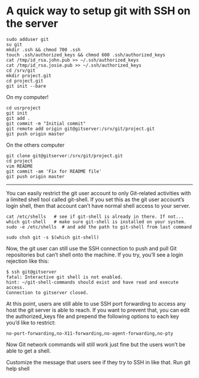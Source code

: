 # A quick way to setup git with SSH on the server 

```
sudo adduser git
su git
mkdir .ssh && chmod 700 .ssh
touch .ssh/authorized_keys && chmod 600 .ssh/authorized_keys
cat /tmp/id_rsa.john.pub >> ~/.ssh/authorized_keys
cat /tmp/id_rsa.josie.pub >> ~/.ssh/authorized_keys
cd /srv/git
mkdir project.git
cd project.git
git init --bare
```

On my computer!

```
cd usrproject
git init
git add .
git commit -m "Initial commit"
git remote add origin git@gitserver:/srv/git/project.git
git push origin master
```

On the others computer

```
git clone git@gitserver:/srv/git/project.git
cd project
vim README
git commit -am 'Fix for README file'
git push origin master
```

---

You can easily restrict the git user account to only Git-related activities
with a limited shell tool called git-shell. If you set this as the git user
account’s login shell, then that account can’t have normal shell access to your
server.

```
cat /etc/shells   # see if git-shell is already in there. If not...
which git-shell   # make sure git-shell is installed on your system.
sudo -e /etc/shells  # and add the path to git-shell from last command

sudo chsh git -s $(which git-shell)
```

Now, the git user can still use the SSH connection to push and pull Git
repositories but can’t shell onto the machine. If you try, you’ll see a login
rejection like this:

```
$ ssh git@gitserver
fatal: Interactive git shell is not enabled.
hint: ~/git-shell-commands should exist and have read and execute access.
Connection to gitserver closed.
```

At this point, users are still able to use SSH port forwarding to access any
host the git server is able to reach. If you want to prevent that, you can edit
the authorized_keys file and prepend the following options to each key you’d
like to restrict:

`no-port-forwarding,no-X11-forwarding,no-agent-forwarding,no-pty`


Now Git network commands will still work just fine but the users won’t be able to get a shell.

Customize the message that users see if they try to SSH in like that. Run git help shell
